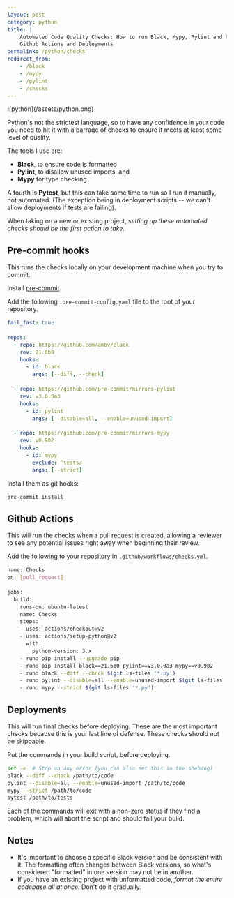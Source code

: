 ```yaml
---
layout: post
category: python
title: |
    Automated Code Quality Checks: How to run Black, Mypy, Pylint and Pytest in Pre-commit hooks,
    Github Actions and Deployments
permalink: /python/checks
redirect_from:
    - /black
    - /mypy
    - /pylint
    - /checks
---
```

<div class="wide-logos" markdown="1">
![python](/assets/python.png)
</div>

Python's not the strictest language, so to have any confidence in your code you
need to hit it with a barrage of checks to ensure it meets at least some
level of quality.

The tools I use are:

- **Black**, to ensure code is formatted
- **Pylint**, to disallow unused imports, and
- **Mypy** for type checking

A fourth is **Pytest**, but this can take some time to run so I run it
manually, not automated. (The exception being in deployment scripts -- we
can't allow deployments if tests are failing).

When taking on a new or existing project, _setting up these automated checks
should be the first action to take_.

## Pre-commit hooks

This runs the checks locally on your development machine when you try to
commit.

Install [pre-commit](https://pre-commit.com).

Add the following `.pre-commit-config.yaml` file to the root of your
repository.

```yaml
fail_fast: true

repos:
  - repo: https://github.com/ambv/black
    rev: 21.6b0
    hooks:
      - id: black
        args: [--diff, --check]

  - repo: https://github.com/pre-commit/mirrors-pylint
    rev: v3.0.0a3
    hooks:
      - id: pylint
        args: [--disable=all, --enable=unused-import]

  - repo: https://github.com/pre-commit/mirrors-mypy
    rev: v0.902
    hooks:
      - id: mypy
        exclude: ^tests/
        args: [--strict]
```

Install them as git hooks:
```sh
pre-commit install
```

## Github Actions

This will run the checks when a pull request is created, allowing a
reviewer to see any potential issues right away when beginning their review.

Add the following to your repository in `.github/workflows/checks.yml`.

```sh
name: Checks
on: [pull_request]

jobs:
  build:
    runs-on: ubuntu-latest
    name: Checks
    steps:
    - uses: actions/checkout@v2
    - uses: actions/setup-python@v2
      with:
        python-version: 3.x
    - run: pip install --upgrade pip
    - run: pip install black==21.6b0 pylint==v3.0.0a3 mypy==v0.902
    - run: black --diff --check $(git ls-files '*.py')
    - run: pylint --disable=all --enable=unused-import $(git ls-files '*.py')
    - run: mypy --strict $(git ls-files '*.py')
```

## Deployments

This will run final checks before deploying. These are the most important
checks because this is your last line of defense. These checks should not be
skippable.

Put the commands in your build script, before deploying.

```sh
set -e  # Stop on any error (you can also set this in the shebang)
black --diff --check /path/to/code
pylint --disable=all --enable=unused-import /path/to/code
mypy --strict /path/to/code
pytest /path/to/tests
```

Each of the commands will exit with a non-zero status if they find a problem,
which will abort the script and should fail your build.

## Notes

- It's important to choose a specific Black version and be consistent with it.
  The formatting often changes between Black versions, so what's considered
  "formatted" in one version may not be in another.
- If you have an existing project with unformatted code, _format the entire
  codebase all at once_. Don't do it gradually.
